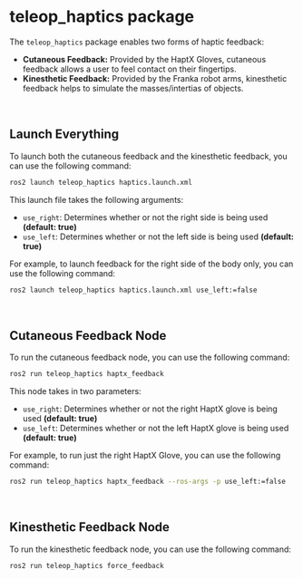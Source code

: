 # teleop_haptics package

The `teleop_haptics` package enables two forms of haptic feedback:
- __Cutaneous Feedback:__ Provided by the HaptX Gloves, cutaneous feedback allows a user to feel contact on their fingertips.
- __Kinesthetic Feedback:__ Provided by the Franka robot arms, kinesthetic feedback helps to simulate the masses/intertias of objects.

<br>

## Launch Everything

To launch both the cutaneous feedback and the kinesthetic feedback, you can use the following command:

```bash
ros2 launch teleop_haptics haptics.launch.xml
```

This launch file takes the following arguments:
- `use_right`: Determines whether or not the right side is being used __(default: true)__
- `use_left`: Determines whether or not the left side is being used __(default: true)__

For example, to launch feedback for the right side of the body only, you can use the following command:

```bash
ros2 launch teleop_haptics haptics.launch.xml use_left:=false
```

<br>

## Cutaneous Feedback Node

To run the cutaneous feedback node, you can use the following command:

```bash
ros2 run teleop_haptics haptx_feedback
```

This node takes in two parameters:
- `use_right`: Determines whether or not the right HaptX glove is being used __(default: true)__
- `use_left`: Determines whether or not the left HaptX glove is being used __(default: true)__

For example, to run just the right HaptX Glove, you can use the following command:

```bash
ros2 run teleop_haptics haptx_feedback --ros-args -p use_left:=false
```

<br>

## Kinesthetic Feedback Node

To run the kinesthetic feedback node, you can use the following command:

```bash
ros2 run teleop_haptics force_feedback
```